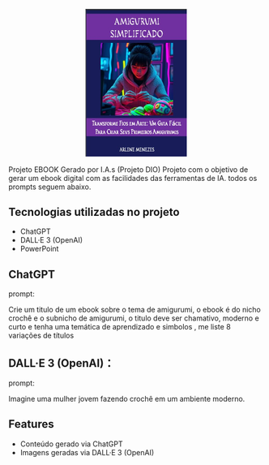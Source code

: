 <p align="center">
<img 
    src="./17.jpg"
    width="200"  
/>
</p>



Projeto EBOOK Gerado por I.A.s (Projeto DIO)
Projeto com o objetivo de gerar um ebook digital com as facilidades das ferramentas de IA. todos os prompts seguem abaixo.

## Tecnologias utilizadas no projeto
- ChatGPT
- DALL·E 3 (OpenAI)
- PowerPoint

## ChatGPT

prompt:

Crie um titulo de um ebook sobre o tema de amigurumi, o ebook é do nicho crochê e o subnicho de amigurumi, o titulo deve ser chamativo, moderno e curto
e tenha uma temática de aprendizado e simbolos , me liste 8 variações de títulos

## DALL·E 3 (OpenAI)：

prompt:

Imagine uma mulher jovem fazendo crochê em um ambiente moderno.

## Features

- Conteúdo gerado via ChatGPT
- Imagens geradas via DALL·E 3 (OpenAI)
  

  
